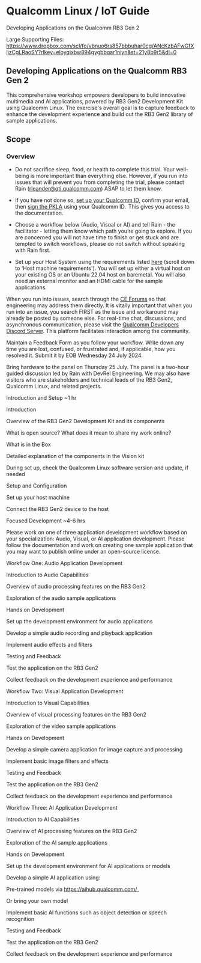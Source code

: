 # Qualcomm Linux / IoT Guide  
Developing Applications on the Qualcomm RB3 Gen 2 

Large Supporting Files: https://www.dropbox.com/scl/fo/vbnuo6rs857bbbuhar0cg/ANcKzbAFwGfXljzCgLRaoSY?rlkey=eloyqixbw894gygbbqar1niyn&st=21y8b9r5&dl=0

## Developing Applications on the Qualcomm RB3 Gen 2  

This comprehensive workshop empowers developers to build innovative multimedia and AI applications, powered by RB3 Gen2 Development Kit using Qualcomm Linux. The exercise's overall goal is to capture feedback to enhance the development experience and build out the RB3 Gen2 library of sample applications.   

## Scope 
### Overview 

- Do not sacrifice sleep, food, or health to complete this trial. Your well-being is more important than everything else. However, if you run into issues that will prevent you from completing the trial, please contact Rain (rleander@qti.qualcomm.com) ASAP to let them know.  

- If you have not done so, [set up your Qualcomm ID](https://myaccount.qualcomm.com/signup), confirm your email, then [sign the PKLA](https://qualcomm.com/agreements) using your Qualcomm ID.  This gives you access to the documentation. 

- Choose a workflow below (Audio, Visual or AI) and tell Rain - the facilitator - letting them know which path you’re going to explore. If you are concerned you will not have time to finish or get stuck and are tempted to switch workflows, please do not switch without speaking with Rain first.  

- Set up your Host System using the requirements listed [here](https://docs.qualcomm.com/bundle/resource/topics/80-70014-254/github_workflow_unregistered_users.html?product=1601111740013072) (scroll down to ‘Host machine requirements'). You will set up either a virtual host on your existing OS or an Ubuntu 22.04 host on baremetal. You will also need an external monitor and an HDMI cable for the sample applications.  

When you run into issues, search through the [CE Forums](https://mysupport.qualcomm.com/supportforums/s/) so that engineering may address them directly. It is vitally important that when you run into an issue, you search FIRST as the issue and workaround may already be posted by someone else. For real-time chat, discussions, and asynchronous communication, please visit the [Qualcomm Developers Discord Server](https://discord.gg/x4EWK6K6). This platform facilitates interaction among the community. 

Maintain a Feedback Form as you follow your workflow. Write down any time you are lost, confused, or frustrated and, if applicable, how you resolved it. Submit it by EOB Wednesday 24 July 2024.  

Bring hardware to the panel on Thursday 25 July. The panel is a two-hour guided discussion led by Rain with DevRel Engineering. We may also have visitors who are  stakeholders and technical leads of the RB3 Gen2, Qualcomm Linux, and related projects.  

Introduction and Setup ~1 hr  

Introduction  

Overview of the RB3 Gen2 Development Kit and its components  

What is open source? What does it mean to share my work online?  

What is in the Box  

Detailed explanation of the components in the Vision kit  

During set up, check the Qualcomm Linux software version and update, if needed 

Setup and Configuration  

Set up your host machine 

Connect the RB3 Gen2 device to the host  

Focused Development ~4-6 hrs  

Please work on one of three application development workflow based on your specialization: Audio, Visual, or AI application development. Please follow the documentation and work on creating one sample application that you may want to publish online under an open-source license.  

Workflow One: Audio Application Development   

Introduction to Audio Capabilities  

Overview of audio processing features on the RB3 Gen2  

Exploration of the audio sample applications  

Hands on Development  

Set up the development environment for audio applications  

Develop a simple audio recording and playback application  

Implement audio effects and filters  

Testing and Feedback  

Test the application on the RB3 Gen2  

Collect feedback on the development experience and performance  

Workflow Two: Visual Application Development  

Introduction to Visual Capabilities  

Overview of visual processing features on the RB3 Gen2  

Exploration of the video sample applications  

Hands on Development  

Develop a simple camera application for image capture and processing  

Implement basic image filters and effects  

Testing and Feedback  

Test the application on the RB3 Gen2  

Collect feedback on the development experience and performance  

Workflow Three: AI Application Development  

Introduction to AI Capabilities  

Overview of AI processing features on the RB3 Gen2  

Exploration of the AI sample applications  

Hands on Development  

Set up the development environment for AI applications or models  

Develop a simple AI application using:  

Pre-trained models via https://aihub.qualcomm.com/   

Or bring your own model 

Implement basic AI functions such as object detection or speech recognition  

Testing and Feedback  

Test the application on the RB3 Gen2  

Collect feedback on the development experience and performance  
